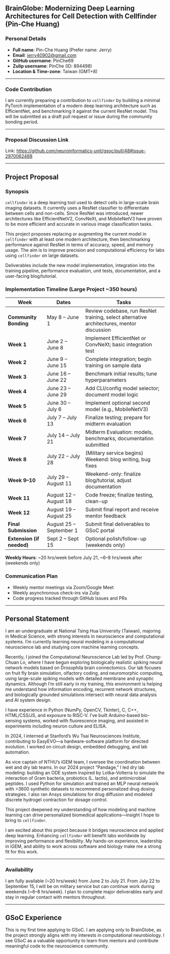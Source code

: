 ## BrainGlobe: Modernizing Deep Learning Architectures for Cell Detection with Cellfinder (Pin-Che Huang)

### Personal Details

- **Full name**: Pin-Che Huang (Prefer name: Jerry) 
- **Email**: jerry40902@gmail.com  
- **GitHub username**: PinChe69 
- **Zulip username**: PinChe (ID: 894498)
- **Location & Time-zone**: Taiwan (GMT+8)  

---

### Code Contribution
I am currently preparing a contribution to `cellfinder` by building a minimal PyTorch implementation of a modern deep learning architecture such as EfficientNet, and benchmarking it against the current ResNet model. This will be submitted as a draft pull request or issue during the community bonding period.

---

### Proposal Discussion Link
Link: https://github.com/neuroinformatics-unit/gsoc/pull/48#issue-2970062488

---

## Project Proposal

### Synopsis
`cellfinder` is a deep learning tool used to detect cells in large-scale brain imaging datasets. It currently uses a ResNet classifier to differentiate between cells and non-cells. Since ResNet was introduced, newer architectures like EfficientNetV2, ConvNeXt, and MobileNetV3 have proven to be more efficient and accurate in various image classification tasks.

This project proposes replacing or augmenting the current model in `cellfinder` with at least one modern architecture, then benchmarking performance against ResNet in terms of accuracy, speed, and memory usage. The aim is to improve precision and computational efficiency for labs using `cellfinder` on large datasets.

Deliverables include the new model implementation, integration into the training pipeline, performance evaluation, unit tests, documentation, and a user-facing blog/tutorial.

### Implementation Timeline (Large Project ~350 hours)

| Week | Dates | Tasks |
|------|-------|-------|
| **Community Bonding** | May 8 – June 1 | Review codebase, run ResNet training, select alternative architectures, mentor discussion |
| **Week 1** | June 2 – June 8 | Implement EfficientNet or ConvNeXt; basic integration test |
| **Week 2** | June 9 – June 15 | Complete integration; begin training on sample data |
| **Week 3** | June 16 – June 22 | Benchmark initial results; tune hyperparameters |
| **Week 4** | June 23 – June 29 | Add CLI/config model selector; document model logic |
| **Week 5** | June 30 – July 6 | Implement optional second model (e.g., MobileNetV3) |
| **Week 6** | July 7 – July 13 | Finalize testing; prepare for midterm evaluation |
| **Week 7** | July 14 – July 21 | Midterm Evaluation: models, benchmarks, documentation submitted |
| **Week 8** | July 22 – July 28 | (Military service begins) Weekend: blog writing, bug fixes |
| **Week 9–10** | July 29 – August 11 | Weekend-only: finalize blog/tutorial, adjust documentation |
| **Week 11** | August 12 – August 18 | Code freeze; finalize testing, clean-up |
| **Week 12** | August 19 – August 25 | Submit final report and receive mentor feedback |
| **Final Submission** | August 25 – September 1 | Submit final deliverables to GSoC portal |
| **Extension (if needed)** | Sept 2 – Sept 15 | Optional polish/follow-up (weekends only) |

**Weekly Hours**: ~20 hrs/week before July 21, ~6–8 hrs/week after (weekends only)

### Communication Plan
- Weekly mentor meetings via Zoom/Google Meet  
- Weekly asynchronous check-ins via Zulip  
- Code progress tracked through GitHub Issues and PRs

---

## Personal Statement

I am an undergraduate at National Tsing Hua University (Taiwan), majoring in Medical Science, with strong interests in neuroscience and computational systems. I’m currently learning neural modeling in a computational neuroscience lab and studying core machine learning concepts.

Recently, I joined the Computational Neuroscience Lab led by Prof. Chung-Chuan Lo, where I have begun exploring biologically realistic spiking neural network models based on Drosophila brain connectomics. Our lab focuses on fruit fly brain simulation, olfactory coding, and neuromorphic computing, using large-scale spiking models with detailed membrane and synaptic dynamics. Although I’m still early in my training, this environment is helping me understand how information encoding, recurrent network structures, and biologically grounded simulations intersect with neural data analysis and AI system design.

I have experience in Python (NumPy, OpenCV, Tkinter), C, C++, HTML/CSS/JS, and exposure to RISC-V. I’ve built Arduino-based bio-sensing systems, worked with fluorescence imaging, and assisted in experiments including neuron culture and ELISA.

In 2024, I interned at Stanford’s Wu Tsai Neurosciences Institute, contributing to EasyEVO—a hardware-software platform for directed evolution. I worked on circuit design, embedded debugging, and lab automation.

As vice captain of NTHU’s iGEM team, I oversee the coordination between wet and dry lab teams. In our 2024 project “Pandage,” I led dry lab modeling: building an ODE system inspired by Lotka–Volterra to simulate the interaction of Gram bacteria, probiotics (L. lactis), and antimicrobial peptides. I used Python for simulation and trained an MLP neural network with >3600 synthetic datasets to recommend personalized drug dosing strategies. I also ran Ansys simulations for drug diffusion and modeled discrete hydrogel contraction for dosage control.

This project deepened my understanding of how modeling and machine learning can drive personalized biomedical applications—insight I hope to bring to `cellfinder`.

I am excited about this project because it bridges neuroscience and applied deep learning. Enhancing `cellfinder` will benefit labs worldwide by improving performance and flexibility. My hands-on experience, leadership in iGEM, and ability to work across software and biology make me a strong fit for this work.

---

### Availability
I am fully available (~20 hrs/week) from June 2 to July 21. From July 22 to September 15, I will be on military service but can continue work during weekends (~6–8 hrs/week). I plan to complete major deliverables early and stay in regular contact with mentors throughout.

---

## GSoC Experience
This is my first time applying to GSoC. I am applying only to BrainGlobe, as the project strongly aligns with my interests in computational neurobiology. I see GSoC as a valuable opportunity to learn from mentors and contribute meaningful code to the neuroscience community.
